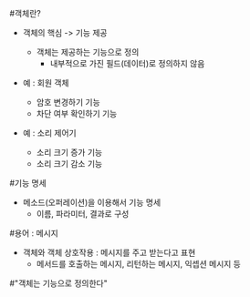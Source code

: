 #객체란?

- 객체의 핵심 -> 기능 제공
    - 객체는 제공하는 기능으로 정의
        - 내부적으로 가진 필드(데이터)로 정의하지 않음
    
- 예 : 회원 객체
    - 암호 변경하기 기능
    - 차단 여부 확인하기 기능
    
- 예 : 소리 제어기
    - 소리 크기 증가 기능
    - 소리 크기 감소 기능
    
#기능 명세
- 메소드(오퍼레이션)을 이용해서 기능 명세
    - 이름, 파라미터, 결과로 구성
    
#용어 : 메시지
- 객체와 객체 상호작용 : 메시지를 주고 받는다고 표현
    - 메서드를 호출하는 메시지, 리턴하는 메시지, 익셉션 메시지 등
  
#"객체는 기능으로 정의한다"